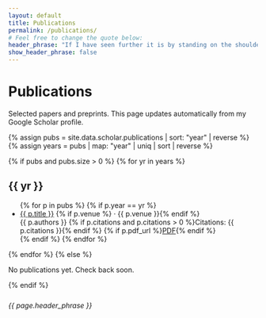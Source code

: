 ```yaml
---
layout: default
title: Publications
permalink: /publications/
# Feel free to change the quote below:
header_phrase: "If I have seen further it is by standing on the shoulders of giants. — Isaac Newton"
show_header_phrase: false
---
```


<h1>Publications</h1>

<p>Selected papers and preprints. This page updates automatically from my Google Scholar profile.</p>

<!-- Renders from _data/scholar.json (generated by the GitHub Action) -->
{% assign pubs = site.data.scholar.publications | sort: "year" | reverse %}
{% assign years = pubs | map: "year" | uniq | sort | reverse %}

{% if pubs and pubs.size > 0 %}
  {% for yr in years %}
  <h2 class="pub-year">{{ yr }}</h2>
  <ul class="pub-list">
    {% for p in pubs %}
      {% if p.year == yr %}
      <li class="pub-item">
        <div class="pub-main">
          <a class="pub-title" href="{{ p.url }}" target="_blank" rel="noopener">{{ p.title }}</a>
          {% if p.venue %}<span class="pub-venue"> · {{ p.venue }}</span>{% endif %}
        </div>
        <div class="pub-meta">
          <span class="pub-authors">{{ p.authors }}</span>
          {% if p.citations and p.citations > 0 %}<span class="badge">Citations: {{ p.citations }}</span>{% endif %}
          {% if p.pdf_url %}<a class="badge-link" href="{{ p.pdf_url }}" target="_blank" rel="noopener">PDF</a>{% endif %}
        </div>
      </li>
      {% endif %}
    {% endfor %}
  </ul>
  {% endfor %}
{% else %}
  <p>No publications yet. Check back soon.</p>
{% endif %}

<!-- Quote moved to the bottom only -->
<aside class="prose quote-callout" style="margin-top:24px;">
  <em>{{ page.header_phrase }}</em>
</aside>
